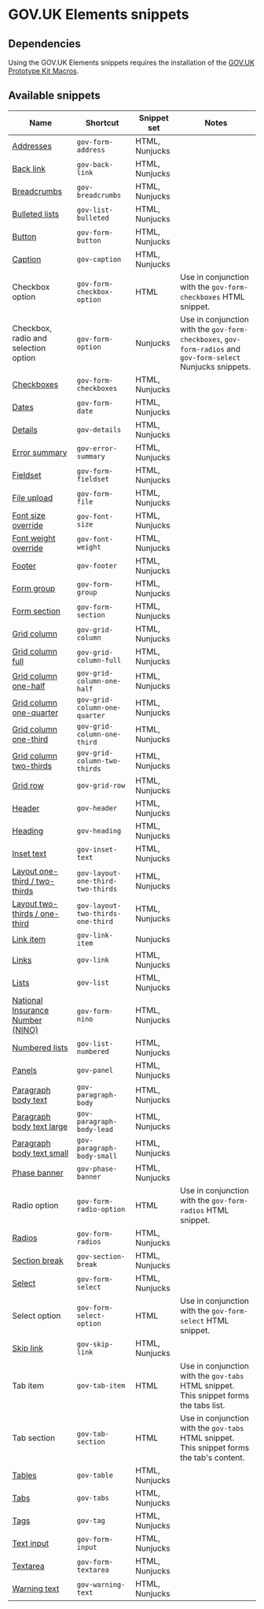 # GOV.UK Elements snippets

## Dependencies
Using the GOV.UK Elements snippets requires the installation of the [GOV.UK Prototype Kit Macros](https://github.com/whatterz/govuk-prototype-kit-macros).

## Available snippets

|Name|Shortcut|Snippet set|Notes|
|-------------------------|-------------------------|---|---|
|[Addresses](https://govuk-elements.herokuapp.com/)|`gov-form-address`|HTML, Nunjucks||
|[Back link](https://govuk-elements.herokuapp.com/)|`gov-back-link`|HTML, Nunjucks||
|[Breadcrumbs](https://govuk-elements.herokuapp.com/)|`gov-breadcrumbs`|HTML, Nunjucks||
|[Bulleted lists](https://govuk-elements.herokuapp.com/)|`gov-list-bulleted`|HTML, Nunjucks||
|[Button](https://govuk-elements.herokuapp.com/)|`gov-form-button`|HTML, Nunjucks||
|[Caption](https://govuk-elements.herokuapp.com/typography/)|`gov-caption`|HTML, Nunjucks||
|Checkbox option|`gov-form-checkbox-option`|HTML|Use in conjunction with the `gov-form-checkboxes` HTML snippet.|
|Checkbox, radio and selection option|`gov-form-option`|Nunjucks|Use in conjunction with the `gov-form-checkboxes`, `gov-form-radios` and `gov-form-select` Nunjucks snippets.|
|[Checkboxes](https://govuk-elements.herokuapp.com/)|`gov-form-checkboxes`|HTML, Nunjucks||
|[Dates](https://govuk-elements.herokuapp.com/form-elements/example-date/)|`gov-form-date`|HTML, Nunjucks||
|[Details](https://govuk-elements.herokuapp.com/)|`gov-details`|HTML, Nunjucks||
|[Error summary](https://govuk-elements.herokuapp.com/)|`gov-error-summary`|HTML, Nunjucks||
|[Fieldset](https://govuk-elements.herokuapp.com/)|`gov-form-fieldset`|HTML, Nunjucks||
|[File upload](https://govuk-elements.herokuapp.com/)|`gov-form-file`|HTML, Nunjucks||
|[Font size override](https://govuk-elements.herokuapp.com/typography/)|`gov-font-size`|HTML, Nunjucks||
|[Font weight override](https://govuk-elements.herokuapp.com/typography/)|`gov-font-weight`|HTML, Nunjucks||
|[Footer](https://govuk-elements.herokuapp.com/)|`gov-footer`|HTML, Nunjucks||
|[Form group](https://govuk-elements.herokuapp.com/)|`gov-form-group`|HTML, Nunjucks||
|[Form section](https://govuk-elements.herokuapp.com/)|`gov-form-section`|HTML, Nunjucks||
|[Grid column](https://govuk-elements.herokuapp.com/layout/)|`gov-grid-column`|HTML, Nunjucks||
|[Grid column full](https://govuk-elements.herokuapp.com/layout/)|`gov-grid-column-full`|HTML, Nunjucks||
|[Grid column one-half](https://govuk-elements.herokuapp.com/layout/)|`gov-grid-column-one-half`|HTML, Nunjucks||
|[Grid column one-quarter](https://govuk-elements.herokuapp.com/layout/)|`gov-grid-column-one-quarter`|HTML, Nunjucks||
|[Grid column one-third](https://govuk-elements.herokuapp.com/layout/)|`gov-grid-column-one-third`|HTML, Nunjucks||
|[Grid column two-thirds](https://govuk-elements.herokuapp.com/layout/)|`gov-grid-column-two-thirds`|HTML, Nunjucks||
|[Grid row](https://govuk-elements.herokuapp.com/layout/)|`gov-grid-row`|HTML, Nunjucks||
|[Header](https://govuk-elements.herokuapp.com/)|`gov-header`|HTML, Nunjucks||
|[Heading](https://govuk-elements.herokuapp.com/)|`gov-heading`|HTML, Nunjucks||
|[Inset text](https://govuk-elements.herokuapp.com/)|`gov-inset-text`|HTML, Nunjucks||
|[Layout one-third / two-thirds](https://govuk-elements.herokuapp.com/layout/)|`gov-layout-one-third-two-thirds`|HTML, Nunjucks||
|[Layout two-thirds / one-third](https://govuk-elements.herokuapp.com/layout/)|`gov-layout-two-thirds-one-third`|HTML, Nunjucks||
|[Link item]()|`gov-link-item`|Nunjucks||
|[Links](https://govuk-elements.herokuapp.com/typography/)|`gov-link`|HTML, Nunjucks||
|[Lists](https://govuk-elements.herokuapp.com/typography/)|`gov-list`|HTML, Nunjucks||
|[National Insurance Number (NINO)](https://govuk-elements.herokuapp.com/)|`gov-form-nino`|HTML, Nunjucks||
|[Numbered lists](https://govuk-elements.herokuapp.com/typography/)|`gov-list-numbered`|HTML, Nunjucks||
|[Panels](https://govuk-elements.herokuapp.com/)|`gov-panel`|HTML, Nunjucks||
|[Paragraph body text](https://govuk-elements.herokuapp.com/typography/)|`gov-paragraph-body`|HTML, Nunjucks||
|[Paragraph body text large](https://govuk-elements.herokuapp.com/typography/)|`gov-paragraph-body-lead`|HTML, Nunjucks||
|[Paragraph body text small](https://govuk-elements.herokuapp.com/typography/)|`gov-paragraph-body-small`|HTML, Nunjucks||
|[Phase banner](https://govuk-elements.herokuapp.com/)|`gov-phase-banner`|HTML, Nunjucks||
|Radio option|`gov-form-radio-option`|HTML|Use in conjunction with the `gov-form-radios` HTML snippet.|
|[Radios](https://govuk-elements.herokuapp.com/)|`gov-form-radios`|HTML, Nunjucks||
|[Section break](https://govuk-elements.herokuapp.com/typography/)|`gov-section-break`|HTML, Nunjucks||
|[Select](https://govuk-elements.herokuapp.com/)|`gov-form-select`|HTML, Nunjucks||
|Select option|`gov-form-select-option`|HTML|Use in conjunction with the `gov-form-select` HTML snippet.|
|[Skip link](https://govuk-elements.herokuapp.com/)|`gov-skip-link`|HTML, Nunjucks||
|Tab item|`gov-tab-item`|HTML|Use in conjunction with the `gov-tabs` HTML snippet. This snippet forms the tabs list.|
|Tab section|`gov-tab-section`|HTML|Use in conjunction with the `gov-tabs` HTML snippet. This snippet forms the tab's content.|
|[Tables](https://govuk-elements.herokuapp.com/)|`gov-table`|HTML, Nunjucks||
|[Tabs](https://govuk-elements.herokuapp.com/)|`gov-tabs`|HTML, Nunjucks||
|[Tags](https://govuk-elements.herokuapp.com/)|`gov-tag`|HTML, Nunjucks||
|[Text input](https://govuk-elements.herokuapp.com/)|`gov-form-input`|HTML, Nunjucks||
|[Textarea](https://govuk-elements.herokuapp.com/)|`gov-form-textarea`|HTML, Nunjucks||
|[Warning text](https://govuk-elements.herokuapp.com/)|`gov-warning-text`|HTML, Nunjucks||
